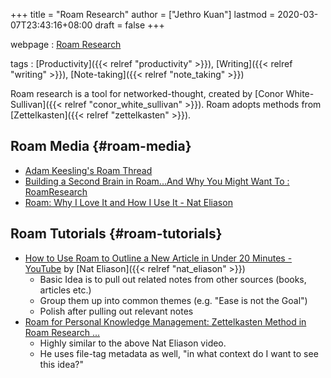 +++
title = "Roam Research"
author = ["Jethro Kuan"]
lastmod = 2020-03-07T23:43:16+08:00
draft = false
+++

webpage
: [Roam Research](https://roamresearch.com)

tags
: [Productivity]({{< relref "productivity" >}}), [Writing]({{< relref "writing" >}}), [Note-taking]({{< relref "note_taking" >}})

Roam research is a tool for networked-thought, created by [Conor
White-Sullivan]({{< relref "conor_white_sullivan" >}}). Roam adopts methods from [Zettelkasten]({{< relref "zettelkasten" >}}).


## Roam Media {#roam-media}

-   [Adam Keesling's Roam Thread](https://twitter.com/adam%5Fkeesling/status/1196864424725774336)
-   [Building a Second Brain in Roam...And Why You Might Want To :
    RoamResearch](https://reddit.com/r/RoamResearch/comments/eho7de/building%5Fa%5Fsecond%5Fbrain%5Fin%5Froamand%5Fwhy%5Fyou%5Fmight)
-   [Roam: Why I Love It and How I Use It - Nat Eliason](https://www.nateliason.com/blog/roam)


## Roam Tutorials {#roam-tutorials}

-   [How to Use Roam to Outline a New Article in Under 20 Minutes -
    YouTube](https://www.youtube.com/watch?v=RvWic15iXjk) by [Nat Eliason]({{< relref "nat_eliason" >}})
    -   Basic Idea is to pull out related notes from other sources (books,
        articles etc.)
    -   Group them up into common themes (e.g. "Ease is not the Goal")
    -   Polish after pulling out relevant notes
-   [Roam for Personal Knowledge Management: Zettelkasten Method in Roam
    Research ...](https://www.youtube.com/watch?v=ljyo%5FWAJevQ)
    -   Highly similar to the above Nat Eliason video.
    -   He uses file-tag metadata as well, "in what context do I want to
        see this idea?"
